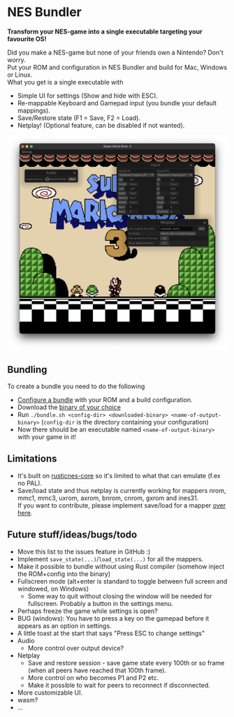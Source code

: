 # NES Bundler

**Transform your NES-game into a single executable targeting your favourite OS!**

Did you make a NES-game but none of your friends own a Nintendo? Don't worry.  
Put your ROM and configuration in NES Bundler and build for Mac, Windows or Linux.  
What you get is a single executable with
* Simple UI for settings (Show and hide with ESC).
* Re-mappable Keyboard and Gamepad input (you bundle your default mappings).
* Save/Restore state (F1 = Save, F2 = Load).
* Netplay! (Optional feature, can be disabled if not wanted).

<p align="center">
  <img src="https://github.com/tedsteen/nes-bundler/blob/master/screenshot.png?raw=true" alt="Super Mario!"/>
</p>

## Bundling

To create a bundle you need to do the following
* [Configure a bundle](config/README.md) with your ROM and a build configuration.
* Download the [binary of your choice](https://github.com/tedsteen/nes-bundler/releases/)
* Run `./bundle.sh <config-dir> <downloaded-binary> <name-of-output-binary>` (`config-dir` is the directory containing your configuration)
* Now there should be an executable named `<name-of-output-binary>` with your game in it!

## Limitations

* It's built on [rusticnes-core](https://github.com/zeta0134/rusticnes-core) so it's limited to what that can emulate (f.ex no PAL).
* Save/load state and thus netplay is currently working for mappers nrom, mmc1, mmc3, uxrom, axrom, bnrom, cnrom, gxrom and ines31.  
  If you want to contribute, please implement save/load for a mapper [over here](https://github.com/tedsteen/rusticnes-core-for-nes-bundler/blob/master/src/mmc/mapper.rs#L43-L45).

## Future stuff/ideas/bugs/todo
* Move this list to the issues feature in GitHub :)
* Implement `save_state(...)`/`load_state(...)` for all the mappers.
* Make it possible to bundle without using Rust compiler (somehow inject the ROM+config into the binary)
* Fullscreen mode (alt+enter is standard to toggle between full screen and windowed, on Windows)
  * Some way to quit without closing the window will be needed for fullscreen. Probably a button in the settings menu.
* Perhaps freeze the game while settings is open?
* BUG (windows): You have to press a key on the gamepad before it appears as an option in settings.
* A little toast at the start that says "Press ESC to change settings"
* Audio
  * More control over output device?
* Netplay
  * Save and restore session - save game state every 100th or so frame (when all peers have reached that 100th frame).
  * More control on who becomes P1 and P2 etc.
  * Make it possible to wait for peers to reconnect if disconnected.
* More customizable UI.
* wasm?
* ...
